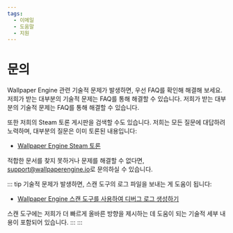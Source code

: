 ```yaml
---
tags:
  - 이메일
  - 도움말
  - 지원
---
```


# 문의

Wallpaper Engine 관련 기술적 문제가 발생하면, 우선 FAQ를 확인해 해결해 보세요. 저희가 받는 대부분의 기술적 문제는 FAQ를 통해 해결할 수 있습니다. 저희가 받는 대부분의 기술적 문제는 FAQ를 통해 해결할 수 있습니다.

또한 저희의 Steam 토론 게시판을 검색할 수도 있습니다. 저희는 모든 질문에 대답하려 노력하며, 대부분의 질문은 이미 토론된 내용입니다:

* [Wallpaper Engine Steam 토론](https://steamcommunity.com/app/431960/discussions/)

적합한 문서를 찾지 못하거나 문제를 해결할 수 없다면, [support@wallpaperengine.io](mailto:support@wallpaperengine.io?subject=Support%20Request)로 문의하실 수 있습니다.

::: tip 기술적 문제가 발생하면, 스캔 도구의 로그 파일을 보내는 게 도움이 됩니다:

* [Wallpaper Engine 스캔 도구를 사용하여 디버그 로그 생성하기](debug/scantool)

스캔 도구에는 저희가 더 빠르게 올바른 방향을 제시하는 데 도움이 되는 기술적 세부 내용이 포함되어 있습니다. ::: :::